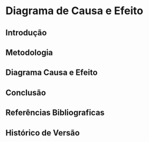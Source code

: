 # Diagrama de Causa e Efeito

## Introdução

## Metodologia

## Diagrama Causa e Efeito

## Conclusão

## Referências Bibliograficas

## Histórico de Versão